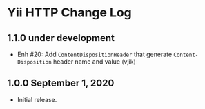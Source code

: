 # Yii HTTP Change Log

## 1.1.0 under development

- Enh #20: Add `ContentDispositionHeader` that generate `Content-Disposition` header name and value (vjik)

## 1.0.0 September 1, 2020

- Initial release.
